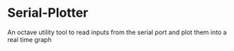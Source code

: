 # Serial-Plotter
An octave utility tool to read inputs from the serial port and plot them into a real time graph
